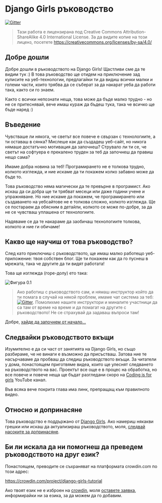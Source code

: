 # Django Girls ръководство

[![Gitter](https://badges.gitter.im/DjangoGirls/tutorial.svg)](https://gitter.im/DjangoGirls/tutorial)

> Тази работа е лицензирана под Creative Commons Attribution-ShareAlike 4.0 International License. За да видите копие на този лиценз, посетете https://creativecommons.org/licenses/by-sa/4.0/

## Добре дошли

Добре дошли в ръководството на Django Girls! Щастливи сме да те видим тук :) В това ръководство ще отидем на приключение зад кулисите на уеб-технологии, предлагайки ти да видиш всички малки и големи части, които трябва да се съберат за да накарат уеба да работи така, както си го знаем.

Както с всички непознати неща, това може да бъде малко трудно - но не се притеснявай, вече имаш кураж да бъдеш тука, така че всичко ще бъде наред :)

## Въведение

Чувстваше ли някога, че светът все повече е свързан с технологиите, а ти оставаш в сянка? Мислеше как да създадеш уеб-сайт, но никога нямаше достатъчно мотивация да започнеш? Струвало ли ти се, че светът на софтуера е прекалено труден за теб да започнеш да правиш нещо сама?

Имаме добра новина за теб! Програмирането не е толкова трудно, колкото изглежда, и ние искаме да ти покажем колко забавно може да бъде то.

Това ръководство няма магически да те превърне в програмист. Ако искаш да си добра ще ти трябват месеци или даже години учене и упражняване. Но ние искаме да покажем, че програмирането или създаването на уебсайтове не е толкова сложно, колкото изглежда. Ще се постараем да обясним в детайли, колкото се може по-добре, за да не се чувстваш уплашена от технологиите.

Надяваме се да те накараме да заобичаш технологиите толкова, колкото и ние ги обичаме!

## Какво ще научиш от това ръководство?

След като приключиш с ръководството, ще имаш малко работещо уеб-приложение: твоя собствен блог. Ще ти покажем как да го пуснеш в мрежата, така че другите да ти видят работата!

Това ще изглежда (горе-долу) ето така:

![Фигура 0.1](images/application.png)

> Ако работиш с ръководството сам, и нямаш инструктор който да ти помага в случай на някой проблем, имаме чат система за теб: [![Gitter](https://badges.gitter.im/DjangoGirls/tutorial.svg)](https://gitter.im/DjangoGirls/tutorial). Помолихме нашите инструктори и миналите участници да са там от време на време и да помагат на другите с ръководството! Не се страхувай да задаваш въпроси там!

Добре, [хайде да започнем от начало...](./how_the_internet_works/README.md)

## Следвайки ръководството вкъщи

Изумително е да си част от занятията на Django Girls, но също разбираме, че не винаги е възможно да присъстваш. Затова ние те насърчаваме да пробваш да следиш ръководството вкъщи. За читатели у дома, понастоящем приготвяме видеа, които ще улеснят следването на ръководството на вас. Проектът все още е в процес на обработка, но все повече и повече неща ще бъдат разгледани скоро на [Coding is for girls](https://www.youtube.com/channel/UC0hNd2uW8jTR5K3KBzRuG2A/feed) YouTube канал.

Във всяка вече покрита глава има линк, препращащ към правилното видео.

## Относно и допринасяне

Това ръководство е поддържано от [Django Girls](https://djangogirls.org/). Ако намериш някакви грешки или искаш да актуализираш ръководството, моля, [следвай насоките за допринасяне](https://github.com/DjangoGirls/tutorial/blob/master/README.md).

## Би ли искала да ни помогнеш да преведем ръководството на друг език?

Понастоящем, преводите се съхраняват на платформата crowdin.com по този адрес:

https://crowdin.com/project/django-girls-tutorial

Ако твоят език не е изброен на [crowdin](https://crowdin.com/), моля [оставете заявка](https://github.com/DjangoGirls/tutorial/issues/new), информирайки ни за езика, за да можем да го добавим.